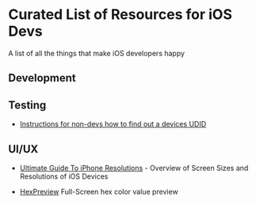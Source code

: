 # Curated List of Resources for iOS Devs
A list of all the things that make iOS developers happy


## Development 

## Testing

* [Instructions for non-devs how to find out a devices UDID](http://whatsmyudid.com)

## UI/UX

* [Ultimate Guide To iPhone Resolutions](https://www.paintcodeapp.com/news/ultimate-guide-to-iphone-resolutions) - Overview of Screen Sizes and Resolutions of iOS Devices 

* [HexPreview](http://hexpreview.com) Full-Screen hex color value preview 
